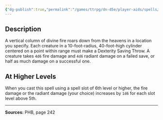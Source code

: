 ```yaml
---
{"dg-publish":true,"permalink":"/games/ttrpg/dn-d5e/player-aids/spells/level-5/flame-strike/","tags":["ttrpg/dnd/5e","verbal","somatic","material","spell"],"noteIcon":""}
---
```



## Description
A vertical column of divine fire roars down from the heavens in a location you specify.
Each creature in a 10-foot-radius, 40-foot-high cylinder centered on a point within range must make a Dexterity Saving Throw.
A creature takes `4d6` fire damage and `4d6` radiant damage on a failed save, or half as much damage on a successful one.

## At Higher Levels
When you cast this spell using a spell slot of 6th level or higher, the fire damage or the radiant damage (your choice) increases by `1d6` for each slot level above 5th.

---

**Sources:** PHB, page 242
